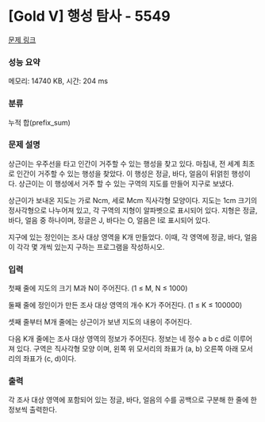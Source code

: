 # [Gold V] 행성 탐사 - 5549 

[문제 링크](https://www.acmicpc.net/problem/5549) 

### 성능 요약

메모리: 14740 KB, 시간: 204 ms

### 분류

누적 합(prefix_sum)

### 문제 설명

<p>상근이는 우주선을 타고 인간이 거주할 수 있는 행성을 찾고 있다. 마침내, 전 세계 최초로 인간이 거주할 수 있는 행성을 찾았다. 이 행성은 정글, 바다, 얼음이 뒤얽힌 행성이다. 상근이는 이 행성에서 거주 할 수 있는 구역의 지도를 만들어 지구로 보냈다.</p>

<p>상근이가 보내온 지도는 가로 Ncm, 세로 Mcm 직사각형 모양이다. 지도는 1cm 크기의 정사각형으로 나누어져 있고, 각 구역의 지형이 알파벳으로 표시되어 있다. 지형은 정글, 바다, 얼음 중 하나이며, 정글은 J, 바다는 O, 얼음은 I로 표시되어 있다.</p>

<p>지구에 있는 정인이는 조사 대상 영역을 K개 만들었다. 이때, 각 영역에 정글, 바다, 얼음이 각각 몇 개씩 있는지 구하는 프로그램을 작성하시오.</p>

### 입력 

 <p>첫째 줄에 지도의 크기 M과 N이 주어진다. (1 ≤ M, N ≤ 1000)</p>

<p>둘째 줄에 정인이가 만든 조사 대상 영역의 개수 K가 주어진다. (1 ≤ K ≤ 100000)</p>

<p>셋째 줄부터 M개 줄에는 상근이가 보낸 지도의 내용이 주어진다.</p>

<p>다음 K개 줄에는 조사 대상 영역의 정보가 주어진다. 정보는 네 정수 a b c d로 이루어져 있다. 구역은 직사각형 모양 이며, 왼쪽 위 모서리의 좌표가 (a, b) 오른쪽 아래 모서리의 좌표가 (c, d)이다.</p>

### 출력 

 <p>각 조사 대상 영역에 포함되어 있는 정글, 바다, 얼음의 수를 공백으로 구분해 한 줄에 한 정보씩 출력한다.</p>

